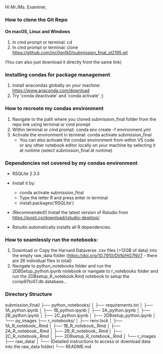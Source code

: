 Hi Mr./Ms. Examiner,


### How to clone the Git Repo 

#### On macOS, Linux and Windows

1. In cmd prompt or terminal: cd <path to where you want to clone the repo>
2. In cmd prompt or terminal: clone https://github.com/inc0gn1k0/submission_final_st2195.git

(You can also just download it directly from the same link)


### Installing condas for package management

1. Install anacondas globally on your machine: https://www.anaconda.com/download
2. Try 'conda deactivate' and 'conda activate' ;)


###  How to recreate my condas environment

1. Navigate to the path where you cloned submission_final folder from the repo link using terminal or cmd prompt
2. Within terminal or cmd prompt: conda env create -f environment.yml
3. Activate the environment in terminal: conda activate submission_final
	- You can also activate the condas environment from within VS code or any other notebook editor locally on your machine by selecting it at runtime (select submission_final at runtime)

### Dependencies not covered by my condas environment

- RSQLite 2.3.5
- Install it by:
	- conda activate submission_final
	- Type the letter R and press enter in terminal
	- install.packages('RSQLite')
	
- (Recommended!) Install the latest version of Rstudio from https://posit.co/download/rstudio-desktop/ 
- Rstudio automatically installs all R dependencies.


### How to seamlessly run the notebooks:

1. Download or Copy the Harvard Dataverse .csv files (>12GB of data) into the empty raw_data folder (https://doi.org/10.7910/DVN/HG7NV7 - there are 26 individual files in total)
2. Navigate to python_notebooks folder and run the 2DBSetup_python.ipynb notebook or navigate to r_notebooks folder and run the 2DBsetup_R_notebook.Rmd notebook to setup the comp97to07.db database...



### Directory Structure

submission_final/
├── python_notebooks/
│   ├── requirements.txt
│   ├── 1A_python.ipynb
│   ├── 1B_python.ipynb
│   ├── 2A_python.ipynb
│   ├── 2B_python.ipynb
│   ├── 2C_python.ipynb
│   ├── 2DBsetup_python.ipynb
│   └── py_images
├── r_notebooks/
│   ├── renv.lock
│   ├── 1A_R_notebook_.Rmd
│   ├── 1B_R_notebook_.Rmd
│   ├── 2A_R_notebook_.Rmd
│   ├── 2B_R_notebook_.Rmd
│   ├── 2C_R_notebook_.Rmd
│   ├── 2DBsetup_R_notebook_.Rmd
│   └── r_images
├── raw_data/
│   └── (Detailed instructions to access or download data into the raw_data folder)
└── README.md
